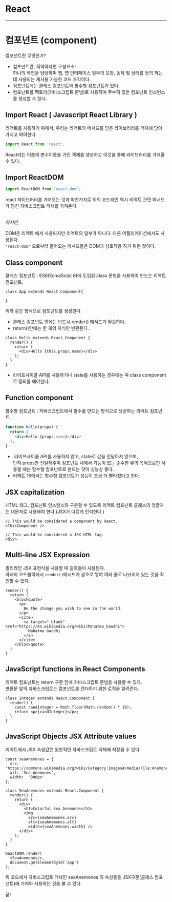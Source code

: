 # React
-----

# 컴포넌트 (component)  

 컴포넌트란 무엇인가?  

- 컴포넌트란, 직역하자면 구성요소!<br/>
 하나의 작업을 담당하며 웹, 앱 인터페이스 일부의 모양, 동작 및 상태를 정의 하는데 사용되는 재사용 가능한 코드 조각이다.<br/> 
- 컴포넌트에는 클래스 컴포넌트와 함수형 컴포넌트가 있다.
- 컴포넌트를 팩토리(자바스크립트 문법)로 사용하여 무수히 많은 컴포넌트 인스턴스를 생성할 수 있다.

 ## Import React ( Javascript React Library )

리액트를 사용하기 위해서, 우리는 리액트의 메서드를 담은 라이브러리를 객체에 담아 가지고 와야한다.

``` Javascript
import React from 'react';
```

React라는 이름의 변수이름을 가진 객체를 생성하고 이것을 통해 라이브러리를 가져올 수 있다.

## Import ReactDOM

``` Javascript
import ReactDOM from 'react-dom';
```
react 라이브러리를 가져오는 것과 마찬가지로 위의 코드라인 역시 리액트 관련 메서드가 담긴 자바스크립트 객체를 가져온다.  
<br/>

*하지만,*<br/>

DOM은 리액트 에서 사용되지만 리액트의 일부가 아니다. 다른 어플리케이션에서도 사용된다.<br/>
`'react-dom'` 으로부터 들어오는 메서드들은 DOM과 상호작용 하기 위한 것이다.<br/>



 ## Class component

  클래스 컴포넌트 : ES6(EcmaScipt 6)에 도입된 class 문법을 사용하여 만드는 리액트 컴포넌트.<br/>

``` react
class App extends React.Component{

}
```
 위와 같은 방식으로 컴포넌트를 생성한다.

  - 클래스 컴포넌트 안에는 반드시 render() 메서드가 필요하다.<br/>
  - return()안에는 한 개의 자식만 반환된다.

``` react
class Hello extends React.Component {
  render() {
    return (
      <div>Hello {this.props.name}</div>
    );
  }
}
```

- 라이프사이클 API를 사용하거나 state를 사용하는 경우에는 꼭 class component로 정의를 해야한다.


## Function component

함수형 컴포넌트 :  자바스크립트에서 함수를 만드는 방식으로 생성하는 리액트 컴포넌트.  


``` Javascript
function Hello(props) {
  return (
    <div>Hello {props.name}</div>
  );
}
```
-  라이프사이클 API를 사용하지 않고, state로 값을 전달하지 않으며,<br/>
단지 props만 전달해주며 컴포넌트 내에서 기능이 없는 순수한 뷰의 목적으로만 사용될 때는 함수형 컴포넌트로 만드는 것이 성능상 좋다.
- 리액트 16에서는 함수형 컴포넌트가 성능이 조금 더 빨라졌다고 한다.



## JSX capitalization

HTML 태그, 컴포넌트 인스턴스와 구분할 수 있도록 리액트 컴포넌트 클래스의 첫글자는 대문자로 사용해야 한다.(JSX가 다르게 인식한다.)

``` react
// This would be considered a component by React.
<ThisComponent />
  
// This would be considered a JSX HTML tag. 
<div>
```



## Multi-line JSX Expression

멀티라인 JSX 표현식을 사용할 때 괄호들이 사용된다.<br/>
아래의 코드블럭에서 `render()`메서드가 괄호로 쌓여 여러 줄로 나뉘어져 있는 것을 확인할 수 있다.

``` react
render() {
  return (
    <blockquote>
      <p>
        Be the change you wish to see in the world.
      </p>
      <cite>
        <a target="_blank" href="https://en.wikipedia.org/wiki/Mahatma_Gandhi">
          Mahatma Gandhi
        </a>
      </cite>
    </blockquote>
  )
}
```

## JavaScript functions in React Components

리액트 컴포넌트는  return 구문 전에 자바스크립트 문법을 사용할 수 있다.<br/>
반환문 앞의 자바스크립트는 컴포넌트를 렌더하기 위한 로직을 알려준다.

``` react
class Integer extends React.Component {
  render() {
    const randInteger = Math.floor(Math.random() * 10);
    return <p>{randInteger}</p>;
  }
}
```


## JavaScript Objects JSX Attribute values

리액트에서 JSX 속성값은 일반적인 자바스크립트 객체에 저장될 수 있다.


``` react
const seaAnemones = {
  src: 'https://commons.wikimedia.org/wiki/Category:Images#/media/File:Anemones_0429.jpg',
  alt: 'Sea Anemones',
  width:  '300px'
};

class SeaAnemones extends React.Component {
  render() {
    return (
      <div>
        <h1>Colorful Sea Anemones</h1>
        <img 
          src={seaAnemones.src}
          alt={seaAnemones.alt}
          width={seaAnemones.width} />
      </div>
    );
  }
}

ReactDOM.render(
  <SeaAnemones/>,
  document.getElementById('app')
);

```

 위 코드에서 자바스크립트 객체인 seaAnemones 의 속성들을 JSX구문(클래스 컴포넌트)에 가져와 사용하는 것을 볼 수 있다.

끝!